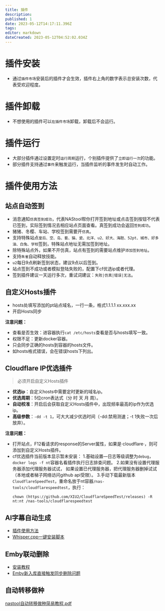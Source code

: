 ```yaml
---
title: 插件
description: 
published: 1
date: 2023-05-12T14:17:11.396Z
tags: 
editor: markdown
dateCreated: 2023-05-12T04:52:02.034Z
---
```


# 插件安装

- 通过`插件市场`安装后的插件才会生效，插件右上角的数字表示总安装次数，代表受欢迎程度。

# 插件卸载

- 不想使用的插件可以`在插件市场`卸载，卸载后不会运行。

# 插件运行

- 大部分插件通过设置定时`运行周期`运行，个别插件提供了`立即运行一次`的功能。
- 部分插件支持通过`事件`来触发运行，当插件监听的事件发生时自动工作。

# 插件使用方法

## 站点自动签到

- 消息通知`仿真签到成功`，代表NAStool帮你打开签到地址或点击签到按钮不代表已签到，实际签到情况去相应站点页面查看。真签到成功会返回`签到成功`。
- 猪猪、冬樱、车站、学校签到需要开`仿真`。
- 支持特殊站点`皇后、空、岛、套、猫、瓷、北洋、u2、好大、海胆、52pt、城市、好多油、白兔、学校`签到，特殊站点地址无需加签到地址。
- 除特殊站点外，如果不开仿真，站点有签到的需要站点维护`添加签到地址`。
- 支持`朱雀`自动释放技能。
- `u2`每日9点刷新签到状态，建议9点以后签到。
- 站点签到不成功或者模拟登陆失败的，配置下cf优选ip或者代理。
- 签到插件建议一天运行多次，重试词建议：`失败|仿真|错误|无法`。

## 自定义Hosts插件

- hosts处填写添加的pt站点域名，一行一条，格式1.1.1.1 xx.xxx.xx
- 开启Hosts同步
 
**注意问题：**
- 查看是否生效：进容器执行`cat /etc/hosts`查看是否与hosts填写一致。
- 权限不足：更新docker容器。
- 只会同步正确的hosts到容器的hosts文件。
- 如hosts格式错误，会在错误hosts下列出。

## Cloudflare IP优选插件

> 必须开启自定义Hosts插件

- **优选ip**：自定义hosts中需要定时更新的域名ip。
- **优选周期**：5位cron表达式（分 时 天 月 周）。
- **自动校准**：开启后会获取自定义Hosts插件中，出现频率最高的ip作为优选ip。
- **高级参数**：`-dd -t 1`，可大大减少优选时间（-dd:禁用测速；-t 1失败一次后放弃）。

**注意问题：**
- 打开站点，F12看请求的response的Server属性，如果是·cloudflare·，则可添加到自定义Hosts插件。
- cf优选插件当前版本显示暂未安装：
  1.基础设置—日志等级调整为`debug`，`docker logs -f nt`容器名看插件执行日志排查问题。
  2.如果没有设置代理服务器添加代理服务器试试， 如果设置已代理服务器，把代理服务器删掉试试（本地或者梯子网络访问github api受限）。
  3.手动下载最新版本`CloudflareSpeedTest`，重命名放于nt容器`/nas-tools/cloudflarespeedtest`，执行：
  ```shell
  chown (https://github.com/XIU2/CloudflareSpeedTest/releases) -R nt:nt /nas-tools/cloudflarespeedtest
  ```
  
## AI字幕自动生成

- [插件使用方法](https://blog.ddsrem.com/archives/nastool-autosub-use-way)
- [Whisper.cpp一键安装脚本](https://github.com/NAStool/nas-tools-builder/tree/main/script/AutoSub/whisper.cpp)


## Emby联动删除

- [安装教程](https://github.com/thsrite/emby_sync_del_nt/blob/main/README.md)
- [Emby新入库直接触发同步删除问题](https://github.com/thsrite/emby_sync_del_nt/blob/main/issues.md)

## 自动转移做种

[nastool自动转移做种简易教程.pdf](/files/nastool自动转移做种简易教程.pdf)
